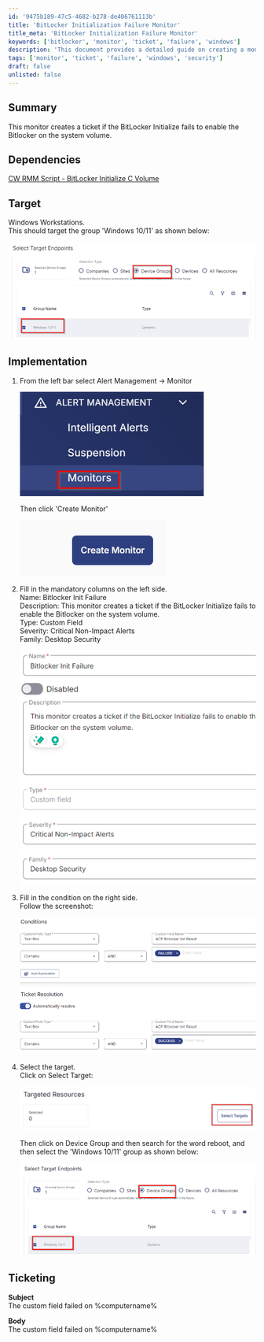 ```yaml
---
id: '9475b189-47c5-4682-b278-de406761113b'
title: 'BitLocker Initialization Failure Monitor'
title_meta: 'BitLocker Initialization Failure Monitor'
keywords: ['bitlocker', 'monitor', 'ticket', 'failure', 'windows']
description: 'This document provides a detailed guide on creating a monitor that generates a ticket when the BitLocker Initialization fails on the system volume for Windows workstations. It includes dependencies, implementation steps, and ticketing information.'
tags: ['monitor', 'ticket', 'failure', 'windows', 'security']
draft: false
unlisted: false
---
```

## Summary

This monitor creates a ticket if the BitLocker Initialize fails to enable the Bitlocker on the system volume.

## Dependencies

[CW RMM Script - BitLocker Initialize C Volume](https://proval.itglue.com/DOC-5078775-15829737)

## Target

Windows Workstations.  
This should target the group 'Windows 10/11' as shown below:

![Windows 10/11 Group](../../../static/img/BitLocker-Initialize-Failure-Detection/image_1.png)

## Implementation

1. From the left bar select Alert Management -> Monitor  
   
   ![Select Monitor](../../../static/img/BitLocker-Initialize-Failure-Detection/image_2.png)  
   
   Then click 'Create Monitor'  
   
   ![Create Monitor](../../../static/img/BitLocker-Initialize-Failure-Detection/image_3.png)

2. Fill in the mandatory columns on the left side.  
   Name: Bitlocker Init Failure  
   Description: This monitor creates a ticket if the BitLocker Initialize fails to enable the Bitlocker on the system volume.  
   Type: Custom Field  
   Severity: Critical Non-Impact Alerts  
   Family: Desktop Security  

   ![Mandatory Fields](../../../static/img/BitLocker-Initialize-Failure-Detection/image_4.png)

3. Fill in the condition on the right side.  
   Follow the screenshot:  
   
   ![Condition Screenshot](../../../static/img/BitLocker-Initialize-Failure-Detection/image_5.png)

4. Select the target.  
   Click on Select Target:  
   
   ![Select Target](../../../static/img/BitLocker-Initialize-Failure-Detection/image_6.png)  
   
   Then click on Device Group and then search for the word reboot, and then select the 'Windows 10/11' group as shown below:  
   
   ![Windows 10/11 Group Selection](../../../static/img/BitLocker-Initialize-Failure-Detection/image_1.png)

## Ticketing

**Subject**  
The custom field failed on %computername%

**Body**  
The custom field failed on %computername%






